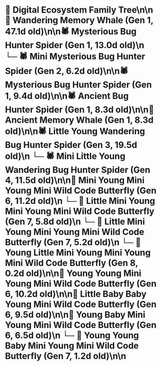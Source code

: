# 🌳 Digital Ecosystem Family Tree\n\n🐋 Wandering Memory Whale (Gen 1, 47.1d old)\n\n🕷️ Mysterious Bug Hunter Spider (Gen 1, 13.0d old)\n  └─ 🕷️ Mini Mysterious Bug Hunter Spider (Gen 2, 6.2d old)\n\n🕷️ Mysterious Bug Hunter Spider (Gen 1, 9.4d old)\n\n🕷️ Ancient Bug Hunter Spider (Gen 1, 8.3d old)\n\n🐋 Ancient Memory Whale (Gen 1, 8.3d old)\n\n🕷️ Little Young Wandering Bug Hunter Spider (Gen 3, 19.5d old)\n  └─ 🕷️ Mini Little Young Wandering Bug Hunter Spider (Gen 4, 11.5d old)\n\n🦋 Mini Young Mini Young Mini Wild Code Butterfly (Gen 6, 11.2d old)\n  └─ 🦋 Little Mini Young Mini Young Mini Wild Code Butterfly (Gen 7, 5.8d old)\n  └─ 🦋 Little Mini Young Mini Young Mini Wild Code Butterfly (Gen 7, 5.2d old)\n    └─ 🦋 Young Little Mini Young Mini Young Mini Wild Code Butterfly (Gen 8, 0.2d old)\n\n🦋 Young Young Mini Young Mini Wild Code Butterfly (Gen 6, 10.2d old)\n\n🦋 Little Baby Baby Young Mini Wild Code Butterfly (Gen 6, 9.5d old)\n\n🦋 Young Baby Mini Young Mini Wild Code Butterfly (Gen 6, 6.5d old)\n  └─ 🦋 Young Young Baby Mini Young Mini Wild Code Butterfly (Gen 7, 1.2d old)\n\n